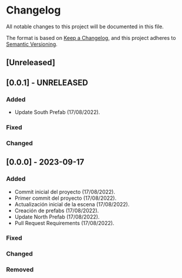 # Changelog

All notable changes to this project will be documented in this file.

The format is based on [Keep a Changelog](https://keepachangelog.com/en/1.0.0/),
and this project adheres to [Semantic Versioning](https://semver.org/spec/v2.0.0.html).

## [Unreleased]


## [0.0.1] - UNRELEASED

### Added
- Update South Prefab (17/08/2022).

### Fixed


### Changed


## [0.0.0] - 2023-09-17

### Added

- Commit inicial del proyecto (17/08/2022).
- Primer commit del proyecto (17/08/2022).
- Actualización inicial de la escena (17/08/2022).
- Creación de prefabs (17/08/2022).
- Update North Prefab (17/08/2022).
- Pull Request Requirements (17/08/2022).
### Fixed


### Changed



### Removed

